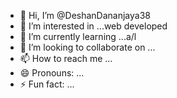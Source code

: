 - 👋 Hi, I’m @DeshanDananjaya38
- 👀 I’m interested in ...web developed
- 🌱 I’m currently learning ...a/l
- 💞️ I’m looking to collaborate on ...
- 📫 How to reach me ...
- 😄 Pronouns: ...
- ⚡ Fun fact: ...

<!---
DeshanDananjaya38/DeshanDananjaya38 is a ✨ special ✨ repository because its `README.md` (this file) appears on your GitHub profile.
You can click the Preview link to take a look at your changes.
--->

